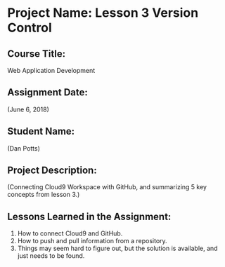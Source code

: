 # Project Name:  Lesson 3 Version Control


## Course Title:
Web Application Development

## Assignment Date:  
(June 6, 2018)

## Student Name:  
(Dan Potts)

## Project Description:
(Connecting Cloud9 Workspace with GitHub, and summarizing 5 key concepts from lesson 3.)

## Lessons Learned in the Assignment:
1. How to connect Cloud9 and GitHub.
2. How to push and pull information from a repository.
3. Things may seem hard to figure out, but the solution is available, and just needs to be found.

